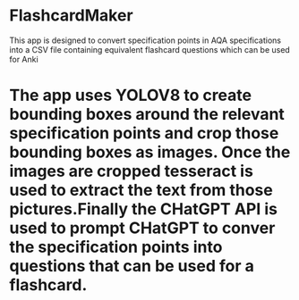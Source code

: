 # FlashcardMaker
This app is designed to convert specification points in AQA specifications into a CSV file containing equivalent flashcard questions which can be used for Anki
# The app uses YOLOV8 to create bounding boxes around the relevant specification points and crop those bounding boxes as images. Once the images are cropped tesseract is used to extract the text from those pictures.Finally the CHatGPT API is used to prompt CHatGPT to conver the specification points into questions that can be used for a flashcard.
